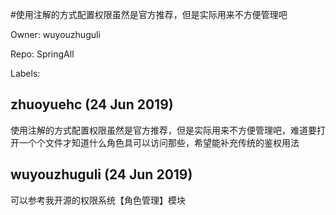 #使用注解的方式配置权限虽然是官方推荐，但是实际用来不方便管理吧

Owner: wuyouzhuguli

Repo: SpringAll

Labels: 

## zhuoyuehc (24 Jun 2019)

使用注解的方式配置权限虽然是官方推荐，但是实际用来不方便管理吧，难道要打开一个个文件才知道什么角色具可以访问那些，希望能补充传统的鉴权用法

## wuyouzhuguli (24 Jun 2019)

可以参考我开源的权限系统【角色管理】模块

